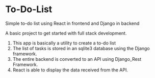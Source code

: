 # To-Do-List
Simple to-do list using React in frontend and Django in backend

A basic project to get started with full stack development.
1. This app is basically a utility to create a to-do list
2. The list of tasks is stored in an sqlite3 database using the Django framework.
3. The entire backend is converted to an API using Django_Rest Framework.
4. React is able to display the data received from the API.

